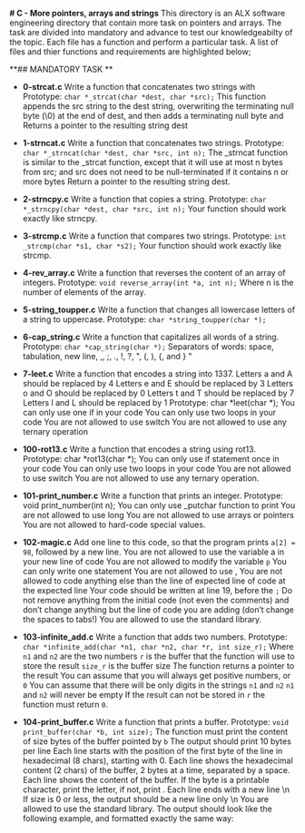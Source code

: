 **# C - More pointers, arrays and strings**
This directory is an ALX software engineering directory that contain more task
on pointers and arrays.
The task are divided into mandatory and advance to test our knowledgeabilty of
the topic. Each file has a function and perform a particular task. A list of
files and thier functions and requirements are highlighted below;

**## MANDATORY TASK **
+ **0-strcat.c**
Write a function that concatenates two strings with
Prototype: `char *_strcat(char *dest, char *src);`
This function appends the src string to the dest string, overwriting the
terminating null byte (\0) at the end of dest, and then adds a terminating null
byte and Returns a pointer to the resulting string dest

+ **1-strncat.c**
Write a function that concatenates two strings.
Prototype: `char *_strncat(char *dest, char *src, int n);`
The _strncat function is similar to the _strcat function, except that
it will use at most n bytes from src; and
src does not need to be null-terminated if it contains n or more bytes
Return a pointer to the resulting string dest.

+ **2-strncpy.c**
Write a function that copies a string.
Prototype: `char *_strncpy(char *dest, char *src, int n);`
Your function should work exactly like strncpy.

+ **3-strcmp.c**
Write a function that compares two strings.
Prototype: `int _strcmp(char *s1, char *s2);`
Your function should work exactly like strcmp.

+ **4-rev_array.c**
Write a function that reverses the content of an array of integers.
Prototype: `void reverse_array(int *a, int n);`
Where n is the number of elements of the array.

+ **5-string_toupper.c**
Write a function that changes all lowercase letters of a string to uppercase.
Prototype: `char *string_toupper(char *);`

+ **6-cap_string.c**
Write a function that capitalizes all words of a string.
Prototype: `char *cap_string(char *);`
Separators of words: space, tabulation, new line, ,, ;, ., !, ?, ", (, ), {,
and } "

+ **7-leet.c**
Write a function that encodes a string into 1337.
Letters a and A should be replaced by 4
Letters e and E should be replaced by 3
Letters o and O should be replaced by 0
Letters t and T should be replaced by 7
Letters l and L should be replaced by 1
Prototype: char *leet(char *);
You can only use one if in your code
You can only use two loops in your code
You are not allowed to use switch
You are not allowed to use any ternary operation

+ **100-rot13.c**
Write a function that encodes a string using rot13.
Prototype: char *rot13(char *);
You can only use if statement once in your code
You can only use two loops in your code
You are not allowed to use switch
You are not allowed to use any ternary operation.

+ **101-print_number.c**
Write a function that prints an integer.
Prototype: void print_number(int n);
You can only use _putchar function to print
You are not allowed to use long
You are not allowed to use arrays or pointers
You are not allowed to hard-code special values.

+ **102-magic.c**
Add one line to this code, so that the program prints `a[2] = 98`, followed by a new line.
You are not allowed to use the variable a in your new line of code
You are not allowed to modify the variable `p`
You can only write one statement
You are not allowed to use ,
You are not allowed to code anything else than the line of expected line of code at the expected line
Your code should be written at line 19, before the `;`
Do not remove anything from the initial code (not even the comments)
and don’t change anything but the line of code you are adding (don’t change the spaces to tabs!)
You are allowed to use the standard library.

+ **103-infinite_add.c**
Write a function that adds two numbers.
Prototype: `char *infinite_add(char *n1, char *n2, char *r, int size_r);`
Where `n1` and `n2` are the two numbers
`r` is the buffer that the function will use to store the result
`size_r` is the buffer size
The function returns a pointer to the result
You can assume that you will always get positive numbers, or `0`
You can assume that there will be only digits in the strings `n1` and `n2`
`n1` and `n2` will never be empty
If the result can not be stored in `r` the function must return `0`.

+ **104-print_buffer.c**
Write a function that prints a buffer.
Prototype: `void print_buffer(char *b, int size);`
The function must print the content of size bytes of the buffer pointed by `b`
The output should print 10 bytes per line
Each line starts with the position of the first byte of the line in hexadecimal
(8 chars), starting with 0. Each line shows the hexadecimal content (2 chars) of
the buffer, 2 bytes at a time, separated by a space. Each line shows the content
of the buffer. If the byte is a printable character, print the letter, if not,
print .  Each line ends with a new line \n
If size is 0 or less, the output should be a new line only \n
You are allowed to use the standard library. The output should look like the
following example, and formatted exactly the same way: